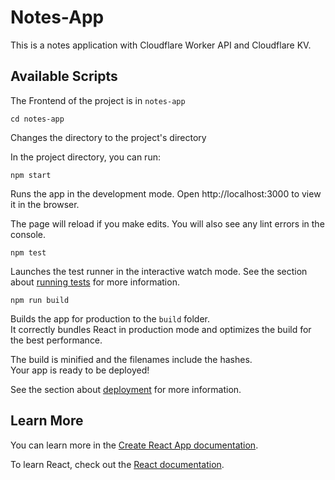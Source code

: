 # Notes-App
This is a notes application with Cloudflare Worker API and Cloudflare KV.

## Available Scripts
The Frontend of the project is in `notes-app` 

````
cd notes-app
````
Changes the directory to the project's directory

In the project directory, you can run:

````
npm start
````
Runs the app in the development mode.
Open http://localhost:3000 to view it in the browser.

The page will reload if you make edits.
You will also see any lint errors in the console.

````
npm test
````
Launches the test runner in the interactive watch mode.
See the section about [running tests](https://create-react-app.dev/docs/running-tests/) for more information.

````
npm run build
````
Builds the app for production to the `build` folder.<br>
It correctly bundles React in production mode and optimizes the build for the best performance.

The build is minified and the filenames include the hashes.<br>
Your app is ready to be deployed!

See the section about [deployment]() for more information.

## Learn More
You can learn more in the [Create React App documentation]().

To learn React, check out the [React documentation]().

